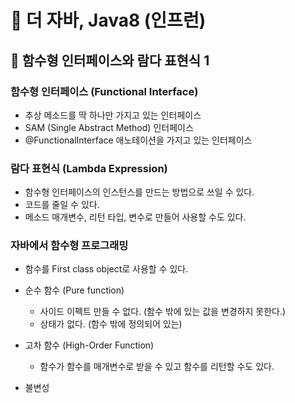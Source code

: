 # :book: 더 자바, Java8 (인프런)

## :pushpin: 함수형 인터페이스와 람다 표현식 1

### 함수형 인터페이스 (Functional Interface)

- 추상 메소드를 딱 하나만 가지고 있는 인터페이스
- SAM (Single Abstract Method) 인터페이스
- @FunctionalInterface 애노테이션을 가지고 있는 인터페이스


### 람다 표현식 (Lambda Expression)

- 함수형 인터페이스의 인스턴스를 만드는 방법으로 쓰일 수 있다.
- 코드를 줄일 수 있다.
- 메소드 매개변수, 리턴 타입, 변수로 만들어 사용할 수도 있다.

### 자바에서 함수형 프로그래밍

- 함수를 First class object로 사용할 수 있다.
  
- 순수 함수 (Pure function)
    - 사이드 이펙트 만들 수 없다. (함수 밖에 있는 값을 변경하지 못한다.)
    - 상태가 없다. (함수 밖에 정의되어 있는)
    
- 고차 함수 (High-Order Function)
    - 함수가 함수를 매개변수로 받을 수 있고 함수를 리턴할 수도 있다.
    
- 불변성